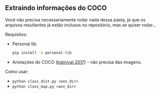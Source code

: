## Extraindo informações do COCO

Você não precisa necessariamente rodar nada dessa pasta, já que os arquivos resultantes já estão inclusos no repositório, mas se quiser rodar...

Requisitos:
* Personal lib:
	```bash
	pip install -e personal-lib
	```
* Anotações do COCO ([train/val 2017](https://cocodataset.org/#download)) - não precisa das imagens.

Como usar:
* `python class_dist.py <ann_dir>`
* `python class_map.py <ann_dir>`